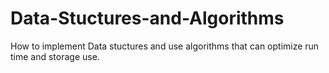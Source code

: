# Data-Stuctures-and-Algorithms
How to implement Data stuctures and use algorithms that can optimize run time and storage use.
